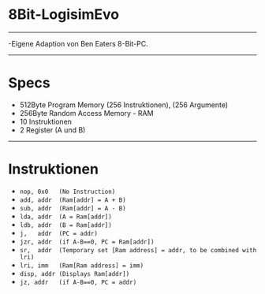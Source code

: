 # 8Bit-LogisimEvo
---
-Eigene Adaption von Ben Eaters 8-Bit-PC.

---
# Specs
- 512Byte Program Memory (256 Instruktionen), (256 Argumente)
- 256Byte Random Access Memory - RAM
- 10 Instruktionen
- 2 Register (A und B)

---
# Instruktionen
- `nop, 0x0   (No Instruction)`
- `add, addr  (Ram[addr] = A + B)`
- `sub, addr  (Ram[addr] = A - B)`
- `lda, addr  (A = Ram[addr])`
- `ldb, addr  (B = Ram[addr])`
- `j,   addr  (PC = addr)`
- `jzr, addr  (if A-B==0, PC = Ram[addr])`
- `sr,  addr  (Temporary set [Ram address] = addr, to be combined with lri)`
- `lri, imm   (Ram[Ram address] = imm)`
- `disp, addr (Displays Ram[addr])`
- `jz, addr   (if A-B==0, PC = addr)`
